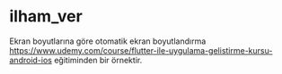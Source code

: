 # ilham_ver

Ekran boyutlarına göre otomatik ekran boyutlandırma
https://www.udemy.com/course/flutter-ile-uygulama-gelistirme-kursu-android-ios
eğitiminden bir örnektir.
